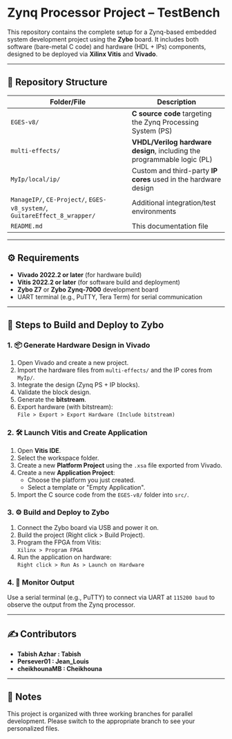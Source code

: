 # Zynq Processor Project – TestBench

This repository contains the complete setup for a Zynq-based embedded system development project using the **Zybo** board. It includes both software (bare-metal C code) and hardware (HDL + IPs) components, designed to be deployed via **Xilinx Vitis** and **Vivado**.

---

## 📁 Repository Structure

| Folder/File         | Description                                                              |
|---------------------|--------------------------------------------------------------------------|
| `EGES-v8/`          | **C source code** targeting the Zynq Processing System (PS)              |
| `multi-effects/`    | **VHDL/Verilog hardware design**, including the programmable logic (PL)  |
| `MyIp/local/ip/`    | Custom and third-party **IP cores** used in the hardware design          |
| `ManageIP/`, `CE-Project/`, `EGES-v8_system/`, `GuitareEffect_8_wrapper/` | Additional integration/test environments |
| `README.md`         | This documentation file                                                  |

---

## ⚙️ Requirements

- **Vivado 2022.2 or later** (for hardware build)
- **Vitis 2022.2 or later** (for software build and deployment)
- **Zybo Z7** or **Zybo Zynq-7000** development board
- UART terminal (e.g., PuTTY, Tera Term) for serial communication

---

## 🚀 Steps to Build and Deploy to Zybo

### 1. 📦 Generate Hardware Design in Vivado

1. Open Vivado and create a new project.
2. Import the hardware files from `multi-effects/` and the IP cores from `MyIp/`.
3. Integrate the design (Zynq PS + IP blocks).
4. Validate the block design.
5. Generate the **bitstream**.
6. Export hardware (with bitstream):  
   `File > Export > Export Hardware (Include bitstream)`

### 2. 🛠 Launch Vitis and Create Application

1. Open **Vitis IDE**.
2. Select the workspace folder.
3. Create a new **Platform Project** using the `.xsa` file exported from Vivado.
4. Create a new **Application Project**:
   - Choose the platform you just created.
   - Select a template or "Empty Application".
5. Import the C source code from the `EGES-v8/` folder into `src/`.

### 3. ⚙️ Build and Deploy to Zybo

1. Connect the Zybo board via USB and power it on.
2. Build the project (Right click > Build Project).
3. Program the FPGA from Vitis:  
   `Xilinx > Program FPGA`
4. Run the application on hardware:  
   `Right click > Run As > Launch on Hardware`

### 4. 🧪 Monitor Output

Use a serial terminal (e.g., PuTTY) to connect via UART at `115200 baud` to observe the output from the Zynq processor.

---

## ✍️ Contributors

- **Tabish Azhar : Tabish** 
- **Persever01 : Jean_Louis**
- **cheikhounaMB : Cheikhouna**

---

## 📄 Notes

This project is organized with three working branches for parallel development. Please switch to the appropriate branch to see your personalized files.


